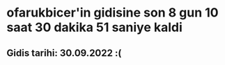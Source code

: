 # ofarukbicer'in gidisine son 8 gun 10 saat 30 dakika 51 saniye kaldi

## Gidis tarihi: 30.09.2022 :(